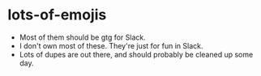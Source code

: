 # lots-of-emojis


* Most of them should be gtg for Slack.
* I don't own most of these. They're just for fun in Slack.
* Lots of dupes are out there, and should probably be cleaned up some day.

